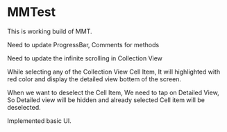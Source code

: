 # MMTest
This is working build of MMT.

Need to update ProgressBar, Comments for methods

Need to update the infinite scrolling in Collection View

While selecting any of the Collection View Cell Item, It will highlighted with red color and display the detailed view bottem of the screen.

When we want to deselect the Cell Item, We need to tap on Detailed View, So Detailed view will be hidden and already selected Cell item will be deselected.

Implemented basic UI.

